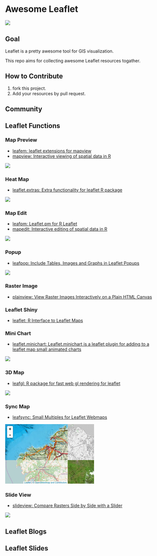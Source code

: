 # Awesome Leaflet

![](https://camo.githubusercontent.com/1997c7e760b163a61aba3a2c98f21be8c524be29/68747470733a2f2f617765736f6d652e72652f62616467652e737667)

## Goal

Leaflet is a pretty awesome tool for GIS visualization.

This repo aims for collecting awesome Leaflet resources togather.

## How to Contribute

1. fork this project.
2. Add your resources by pull request.

## Community

## Leaflet Functions

### Map Preview

+ [leafem: leaflet extensions for mapview](https://github.com/r-spatial/leafem)
+ [mapview: Interactive viewing of spatial data in R](https://github.com/r-spatial/mapview)

![](https://github.com/r-spatial/mapview/raw/develop/man/figures/basic_small.png)

### Heat Map

+ [leaflet.extras: Extra functionality for leaflet R package](https://github.com/bhaskarvk/leaflet.extras)

![](https://leanpub.com/site_images/leaflet-tips-and-tricks/heatmap-02.png)

### Map Edit

+ [leafpm: Leaflet.pm for R Leaflet](https://github.com/r-spatial/leafpm)
+ [mapedit: Interactive editing of spatial data in R](https://github.com/r-spatial/mapedit)

![](https://www.r-spatial.org/images/edit_map_screenshot.gif)

### Popup

+ [leafpop: Include Tables, Images and Graphs in Leaflet Popups](https://github.com/r-spatial/leafpop)

![](https://github.com/r-spatial/leafpop/blob/master/man/figures/README-image.png)

### Raster Image

+ [plainview: View Raster Images Interactively on a Plain HTML Canvas](https://github.com/r-spatial/plainview)

### Leaflet Shiny

+ [leaflet: R Interface to Leaflet Maps](https://rstudio.github.io/leaflet/shiny.html)

### Mini Chart

+ [leaflet.minichart: Leaflet.minichart is a leaflet plugin for adding to a leaflet map small animated charts](https://github.com/rte-antares-rpackage/leaflet.minichart)

![](https://github.com/rte-antares-rpackage/leaflet.minichart/raw/master/img/bubblecharts.png)

### 3D Map

+ [leafgl: R package for fast web gl rendering for leaflet](https://github.com/r-spatial/leafgl)

![](https://github.com/r-spatial/leafgl/blob/master/readme_figs/pts_blue.png)

### Sync Map

+ [leafsync: Small Multiples for Leaflet Webmaps](https://github.com/r-spatial/leafsync)

![](https://github.com/jieter/Leaflet.Sync/raw/master/offset_animation.gif)

### Slide View

+ [slideview: Compare Rasters Side by Side with a Slider](https://github.com/r-spatial/slideview)

![](https://github.com/r-spatial/slideview/raw/master/man/figures/slideview.gif)


## Leaflet Blogs

## Leaflet Slides
